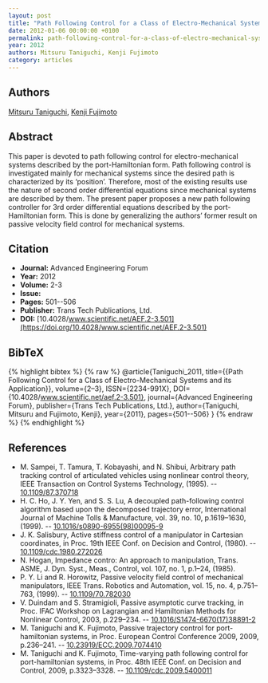 ```yaml
---
layout: post
title: "Path Following Control for a Class of Electro-Mechanical Systems and its Application"
date: 2012-01-06 00:00:00 +0100
permalink: path-following-control-for-a-class-of-electro-mechanical-systems-and-its-application
year: 2012
authors: Mitsuru Taniguchi, Kenji Fujimoto
category: articles
---
```

 
## Authors
[Mitsuru Taniguchi](authors/mitsuru_taniguchi), [Kenji Fujimoto](authors/kenji_fujimoto)
 
## Abstract
This paper is devoted to path following control for electro-mechanical systems described by the port-Hamiltonian form. Path following control is investigated mainly for mechanical systems since the desired path is characterized by its ‘position’. Therefore, most of the existing results use the nature of second order differential equations since mechanical systems are described by them. The present paper proposes a new path following controller for 3rd order differential equations described by the port-Hamiltonian form. This is done by generalizing the authors’ former result on passive velocity field control for mechanical systems.
 
## Citation
- **Journal:** Advanced Engineering Forum
- **Year:** 2012
- **Volume:** 2-3
- **Issue:** 
- **Pages:** 501--506
- **Publisher:** Trans Tech Publications, Ltd.
- **DOI:** [10.4028/www.scientific.net/AEF.2-3.501](https://doi.org/10.4028/www.scientific.net/AEF.2-3.501)
 
## BibTeX
{% highlight bibtex %}
{% raw %}
@article{Taniguchi_2011,
  title={{Path Following Control for a Class of Electro-Mechanical Systems and its Application}},
  volume={2–3},
  ISSN={2234-991X},
  DOI={10.4028/www.scientific.net/aef.2-3.501},
  journal={Advanced Engineering Forum},
  publisher={Trans Tech Publications, Ltd.},
  author={Taniguchi, Mitsuru and Fujimoto, Kenji},
  year={2011},
  pages={501--506}
}
{% endraw %}
{% endhighlight %}
 
## References
- M. Sampei, T. Tamura, T. Kobayashi, and N. Shibui, Arbitrary path tracking control of articulated vehicles using nonlinear control theory, IEEE Transaction on Control Systems Technology, (1995). -- [10.1109/87.370718](https://doi.org/10.1109/87.370718)
- H. C. Ho, J. Y. Yen, and S. S. Lu, A decoupled path-following control algorithm based upon the decomposed trajectory error, International Journal of Machine Tolls & Manufacture, vol. 39, no. 10, p.1619–1630, (1999). -- [10.1016/s0890-6955(98)00095-9](https://doi.org/10.1016/s0890-6955(98)00095-9)
- J. K. Salisbury, Active stiffness control of a manipulator in Cartesian coordinates, in Proc. 19th IEEE Conf. on Decision and Control, (1980). -- [10.1109/cdc.1980.272026](https://doi.org/10.1109/cdc.1980.272026)
- N. Hogan, Impedance contro: An approach to manipulation, Trans. ASME, J. Dyn. Syst., Meas., Control, vol. 107, no. 1, p.1–24, (1985).
- P. Y. Li and R. Horowitz, Passive velocity field control of mechanical manipulators, IEEE Trans. Robotics and Automation, vol. 15, no. 4, p.751–763, (1999). -- [10.1109/70.782030](https://doi.org/10.1109/70.782030)
- V. Duindam and S. Stramigioli, Passive asymptotic curve tracking, in Proc. IFAC Workshop on Lagrangian and Hamiltonian Methods for Nonlinear Control, 2003, p.229–234. -- [10.1016/S1474-6670(17)38891-2](https://doi.org/10.1016/S1474-6670(17)38891-2)
- M. Taniguchi and K. Fujimoto, Passive trajectory control for port-hamiltonian systems, in Proc. European Control Conference 2009, 2009, p.236–241. -- [10.23919/ECC.2009.7074410](https://doi.org/10.23919/ECC.2009.7074410)
- M. Taniguchi and K. Fujimoto, Time-varying path following control for port-hamiltonian systems, in Proc. 48th IEEE Conf. on Decision and Control, 2009, p.3323–3328. -- [10.1109/cdc.2009.5400011](https://doi.org/10.1109/cdc.2009.5400011)

